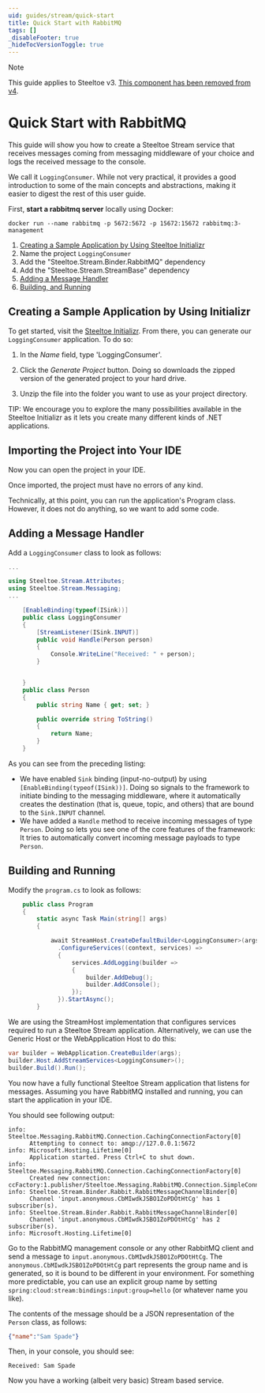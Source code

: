 ```yaml
---
uid: guides/stream/quick-start
title: Quick Start with RabbitMQ
tags: []
_disableFooter: true
_hideTocVersionToggle: true
---
```


> [!NOTE]
> This guide applies to Steeltoe v3. [This component has been removed from v4](https://github.com/SteeltoeOSS/Steeltoe/issues/1244).

# Quick Start with RabbitMQ

This guide will show you how to create a Steeltoe Stream service that receives messages coming from messaging middleware of your choice and logs the received message to the console.

We call it `LoggingConsumer`. While not very practical, it provides a good introduction to some of the main concepts
and abstractions, making it easier to digest the rest of this user guide.

First, **start a rabbitmq server** locally using Docker:

```shell
docker run --name rabbitmq -p 5672:5672 -p 15672:15672 rabbitmq:3-management
```

1. [Creating a Sample Application by Using Steeltoe Initializr](https://start.steeltoe.io)
1. Name the project `LoggingConsumer`
1. Add the "Steeltoe.Stream.Binder.RabbitMQ" dependency
1. Add the "Steeltoe.Stream.StreamBase" dependency
1. [Adding a Message Handler](#adding-a-message-handler)
1. [Building, and Running](#building-and-running)

## Creating a Sample Application by Using Initializr

To get started, visit the [Steeltoe Initializr](https://start.steeltoe.io). From there, you can generate our `LoggingConsumer` application. To do so:

<!-- TODO: initializr template for Stream
1. In the *Dependencies* section, start typing `stream`.
    When the "`Cloud Stream`" option should appears, select it.
1. Start typing 'rabbit'.
1. Select "`RabbitMQ`". -->

1. In the *Name* field, type 'LoggingConsumer'.

    <!--
    TODO:  If you chose RabbitMQ for the middleware, your Spring Initializr should now be as follows:
    ![Spring Initializr](./images/spring-initializr.png)
    -->

1. Click the *Generate Project* button.
    Doing so downloads the zipped version of the generated project to your hard drive.
1. Unzip the file into the folder you want to use as your project directory.

TIP: We encourage you to explore the many possibilities available in the Steeltoe Initializr as it lets you create many different kinds of .NET applications.

## Importing the Project into Your IDE

Now you can open the project in your IDE.

Once imported, the project must have no errors of any kind.

Technically, at this point, you can run the application's Program class.
However, it does not do anything, so we want to add some code.

## Adding a Message Handler

Add a `LoggingConsumer` class to look as follows:

```csharp
...

using Steeltoe.Stream.Attributes;
using Steeltoe.Stream.Messaging;
...

    [EnableBinding(typeof(ISink))]
    public class LoggingConsumer
    {
        [StreamListener(ISink.INPUT)]
        public void Handle(Person person)
        {
            Console.WriteLine("Received: " + person);
        }


    }
    public class Person
    {
        public string Name { get; set; }

        public override string ToString()
        {
            return Name;
        }
    }
```

As you can see from the preceding listing:

* We have enabled `Sink` binding (input-no-output) by using `[EnableBinding(typeof(ISink))]`.
Doing so signals to the framework to initiate binding to the messaging middleware, where it automatically creates the destination (that is, queue, topic, and others) that are bound to the `Sink.INPUT` channel.
* We have added a `Handle` method to receive incoming messages of type `Person`.
Doing so lets you see one of the core features of the framework: It tries to automatically convert incoming message payloads to type `Person`.

## Building and Running

Modify the `program.cs` to look as follows:

```csharp
    public class Program
    {
        static async Task Main(string[] args)
        {

            await StreamHost.CreateDefaultBuilder<LoggingConsumer>(args)
              .ConfigureServices((context, services) =>
              {
                  services.AddLogging(builder =>
                  {
                      builder.AddDebug();
                      builder.AddConsole();
                  });
              }).StartAsync();
        }
```

We are using the StreamHost implementation that configures services required to run a Steeltoe Stream application. Alternatively, we can use the Generic Host or the WebApplication Host to do this:

```csharp
var builder = WebApplication.CreateBuilder(args);
builder.Host.AddStreamServices<LoggingConsumer>();
builder.Build().Run();
```

You now have a fully functional Steeltoe Stream application that listens for messages.
Assuming you have RabbitMQ installed and running, you can start the application in your IDE.

You should see following output:

```text
info: Steeltoe.Messaging.RabbitMQ.Connection.CachingConnectionFactory[0]
      Attempting to connect to: amqp://127.0.0.1:5672
info: Microsoft.Hosting.Lifetime[0]
      Application started. Press Ctrl+C to shut down.
info: Steeltoe.Messaging.RabbitMQ.Connection.CachingConnectionFactory[0]
      Created new connection: ccFactory:1.publisher/Steeltoe.Messaging.RabbitMQ.Connection.SimpleConnection
info: Steeltoe.Stream.Binder.Rabbit.RabbitMessageChannelBinder[0]
      Channel 'input.anonymous.CbMIwdkJSBO1ZoPDOtHtCg' has 1 subscriber(s).
info: Steeltoe.Stream.Binder.Rabbit.RabbitMessageChannelBinder[0]
      Channel 'input.anonymous.CbMIwdkJSBO1ZoPDOtHtCg' has 2 subscriber(s).
info: Microsoft.Hosting.Lifetime[0]
```

Go to the RabbitMQ management console or any other RabbitMQ client and send a message to `input.anonymous.CbMIwdkJSBO1ZoPDOtHtCg`.
The `anonymous.CbMIwdkJSBO1ZoPDOtHtCg` part represents the group name and is generated, so it is bound to be different in your environment.
For something more predictable, you can use an explicit group name by setting `spring:cloud:stream:bindings:input:group=hello` (or whatever name you like).

The contents of the message should be a JSON representation of the `Person` class, as follows:

```json
{"name":"Sam Spade"}
```

Then, in your console, you should see:

`Received: Sam Spade`

Now you have a working (albeit very basic) Stream based service.
